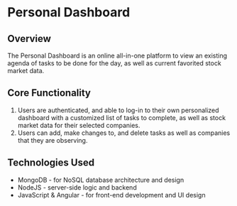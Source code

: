 # Personal Dashboard


## Overview
The Personal Dashboard is an online all-in-one platform to view an existing agenda of tasks to be done for the day, as well as current favorited stock market data.


## Core Functionality
1. Users are authenticated, and able to log-in to their own personalized dashboard with a customized list of tasks to complete, as well as stock market data for their selected companies.
2. Users can add, make changes to, and delete tasks as well as companies that they are observing.


## Technologies Used
* MongoDB - for NoSQL database architecture and design
* NodeJS - server-side logic and backend
* JavaScript & Angular - for front-end development and UI design
